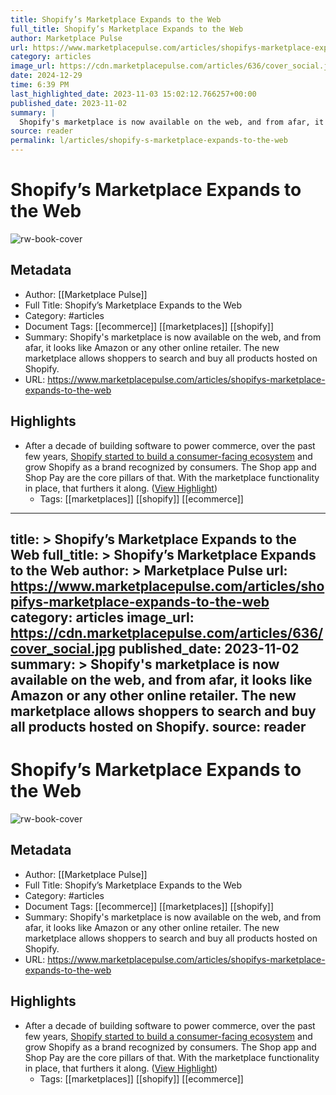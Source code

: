 ```yaml
---
title: Shopify’s Marketplace Expands to the Web
full_title: Shopify’s Marketplace Expands to the Web
author: Marketplace Pulse
url: https://www.marketplacepulse.com/articles/shopifys-marketplace-expands-to-the-web
category: articles
image_url: https://cdn.marketplacepulse.com/articles/636/cover_social.jpg
date: 2024-12-29
time: 6:39 PM
last_highlighted_date: 2023-11-03 15:02:12.766257+00:00
published_date: 2023-11-02
summary: |
  Shopify's marketplace is now available on the web, and from afar, it looks like Amazon or any other online retailer. The new marketplace allows shoppers to search and buy all products hosted on Shopify.
source: reader
permalink: l/articles/shopify-s-marketplace-expands-to-the-web
---
```

# Shopify’s Marketplace Expands to the Web

![rw-book-cover](https://cdn.marketplacepulse.com/articles/636/cover_social.jpg)

## Metadata
- Author: [[Marketplace Pulse]]
- Full Title: Shopify’s Marketplace Expands to the Web
- Category: #articles
- Document Tags: [[ecommerce]] [[marketplaces]] [[shopify]] 
- Summary: Shopify's marketplace is now available on the web, and from afar, it looks like Amazon or any other online retailer. The new marketplace allows shoppers to search and buy all products hosted on Shopify.
- URL: https://www.marketplacepulse.com/articles/shopifys-marketplace-expands-to-the-web

## Highlights
- After a decade of building software to power commerce, over the past few years, [Shopify started to build a consumer-facing ecosystem](https://www.marketplacepulse.com/articles/shopify-breaks-the-fourth-wall) and grow Shopify as a brand recognized by consumers. The Shop app and Shop Pay are the core pillars of that. With the marketplace functionality in place, that furthers it along. ([View Highlight](https://read.readwise.io/read/01heav9fd0f122x1j7cjcdj3q7))
    - Tags: [[marketplaces]] [[shopify]] [[ecommerce]] 


---
title: >
  Shopify’s Marketplace Expands to the Web
full_title: >
  Shopify’s Marketplace Expands to the Web
author: >
  Marketplace Pulse
url: https://www.marketplacepulse.com/articles/shopifys-marketplace-expands-to-the-web
category: articles
image_url: https://cdn.marketplacepulse.com/articles/636/cover_social.jpg
published_date: 2023-11-02
summary: >
  Shopify's marketplace is now available on the web, and from afar, it looks like Amazon or any other online retailer. The new marketplace allows shoppers to search and buy all products hosted on Shopify.
source: reader
---
# Shopify’s Marketplace Expands to the Web

![rw-book-cover](https://cdn.marketplacepulse.com/articles/636/cover_social.jpg)

## Metadata
- Author: [[Marketplace Pulse]]
- Full Title: Shopify’s Marketplace Expands to the Web
- Category: #articles
- Document Tags: [[ecommerce]] [[marketplaces]] [[shopify]] 
- Summary: Shopify's marketplace is now available on the web, and from afar, it looks like Amazon or any other online retailer. The new marketplace allows shoppers to search and buy all products hosted on Shopify.
- URL: https://www.marketplacepulse.com/articles/shopifys-marketplace-expands-to-the-web

## Highlights
- After a decade of building software to power commerce, over the past few years, [Shopify started to build a consumer-facing ecosystem](https://www.marketplacepulse.com/articles/shopify-breaks-the-fourth-wall) and grow Shopify as a brand recognized by consumers. The Shop app and Shop Pay are the core pillars of that. With the marketplace functionality in place, that furthers it along. ([View Highlight](https://read.readwise.io/read/01heav9fd0f122x1j7cjcdj3q7))
    - Tags: [[marketplaces]] [[shopify]] [[ecommerce]] 


